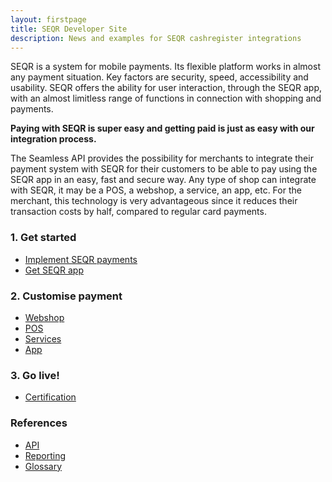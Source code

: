 ```yaml
---
layout: firstpage
title: SEQR Developer Site
description: News and examples for SEQR cashregister integrations
---
```


SEQR is a system for mobile payments. Its flexible platform works in almost any payment situation. Key factors are security, speed, accessibility and usability. SEQR offers the ability for user interaction, through the SEQR app, with an almost limitless range of functions in connection with shopping and payments.

**Paying with SEQR is super easy and getting paid is just as easy with our
integration process.**

The Seamless API provides the possibility for merchants to integrate their payment system with SEQR for their customers to be able to pay using the SEQR app in an easy, fast and secure way. Any type of shop can integrate with SEQR, it may be a POS, a webshop, a service, an app, etc. For the merchant, this technology is very advantageous since it reduces their transaction costs by half, compared to regular card payments.


 


<div class="boxes">
 <div class="box">
  <h3>1. Get started</h3>
  <ul>
   <li><a href="merchant/payment">Implement SEQR payments</a></li>
   <li><a href="app/">Get SEQR app</a></li>
  </ul>
 </div>
 <div class="box">
 <h3>2. Customise payment</h3>
  <ul>
   <li><a href="merchant/webshop">Webshop</a></li>
   <li><a href="merchant/pos">POS</a></li> 
   <li><a href="merchant/externalservices">Services</a></li>
   <li><a href="merchant/inapp">App</a></li> 
  </ul> 
 </div>
 <div class="box">
 <h3>3. Go live!</h3> 
  <ul>
   <li><a href="merchant/reference/certification.html">Certification</a></li> 
 </ul> 
 </div>
 <div class="box">
 <h3>References</h3> 
  <ul>
   <li><a href="merchant/reference/api.html">API</a></li>
   <li><a href="merchant/reference/reporting.html">Reporting</a></li>
   <!-- li><a href="merchant/reference/loyalty.html">Loyalty</a></li -->
   <li><a href="merchant/reference/glossary.html">Glossary</a></li>
 </div>


